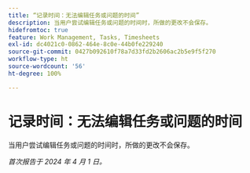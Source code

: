 ```yaml
---
title: “记录时间：无法编辑任务或问题的时间”
description: 当用户尝试编辑任务或问题的时间时，所做的更改不会保存。
hidefromtoc: true
feature: Work Management, Tasks, Timesheets
exl-id: dc4021c0-0862-464e-8c0e-44b0fe229240
source-git-commit: 0427b092610f78a7d33fd2b2606ac2b5e9f5f270
workflow-type: ht
source-wordcount: '56'
ht-degree: 100%

---
```


# 记录时间：无法编辑任务或问题的时间

当用户尝试编辑任务或问题的时间时，所做的更改不会保存。

_首次报告于 2024 年 4 月 1 日。_
